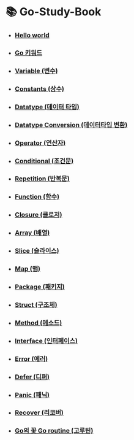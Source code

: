 # 📚 Go-Study-Book

- ### [Hello world](./Go/Helloworld/Helloworld.md)
- ### [Go 키워드](./Go/Gokeyword/Gokeyword.md)
- ### [Variable (변수)](./Go/variable/variable.md)
- ### [Constants (상수)](./Go/Constants/Constants.md)
- ### [Datatype (데이터 타입)](./Go/Datatype/all.md)
- ### [Datatype Conversion (데이터타입 변환)](./Go/Datatypeconversion/Datatypeconversion.md)
- ### [Operator (연산자)](./Go/Operator/all.md)
- ### [Conditional (조건문)](./Go/conditional/all.md)
- ### [Repetition (반복문)](./Go/Repetition/all.md)
- ### [Function (함수)](./Go/function/all.md)
- ### [Closure (클로저)](./Go/Closure/closure.md)
- ### [Array (배열)](./Go/array/ary.md)
- ### [Slice (슬라이스)](./Go/Slice/all.md)
- ### [Map (맵)](./Go/Map/map.md)
- ### [Package (패키지)](./Go/gopackage/all.md)
- ### [Struct (구조체)](./Go/struct/struct.md)
- ### [Method (메소드)](./Go/method/method.md)
- ### [Interface (인터페이스)](./Go/interface/interface.md)
- ### [Error (에러)](./Go/error/error.md)
- ### [Defer (디퍼)](./Go/defer/defer.md)
- ### [Panic (패닉)](./Go/panic/panic.md)
- ### [Recover (리코버)](./Go/recover/recover.md)
- ### [Go의 꽃 Go routine (고루틴)](./Go/goroutine/goroutine.md)